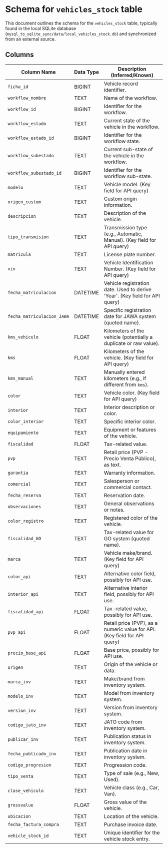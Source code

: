 # Schema for `vehicles_stock` table

This document outlines the schema for the `vehicles_stock` table, typically found in the local SQLite database (`mysql_to_sqlite_sync/data/local_vehicles_stock.db`) and synchronized from an external source.

## Columns

| Column Name                 | Data Type | Description (Inferred/Known)                                  |
|-----------------------------|-----------|---------------------------------------------------------------|
| `ficha_id`                  | BIGINT    | Vehicle record identifier.                                    |
| `workflow_nombre`           | TEXT      | Name of the workflow.                                         |
| `workflow_id`               | BIGINT    | Identifier for the workflow.                                  |
| `workflow_estado`           | TEXT      | Current state of the vehicle in the workflow.                 |
| `workflow_estado_id`        | BIGINT    | Identifier for the workflow state.                            |
| `workflow_subestado`        | TEXT      | Current sub-state of the vehicle in the workflow.             |
| `workflow_subestado_id`     | BIGINT    | Identifier for the workflow sub-state.                        |
| `modelo`                    | TEXT      | Vehicle model. (Key field for API query)                      |
| `origen_custom`             | TEXT      | Custom origin information.                                    |
| `descripcion`               | TEXT      | Description of the vehicle.                                   |
| `tipo_transmision`          | TEXT      | Transmission type (e.g., Automatic, Manual). (Key field for API query) |
| `matricula`                 | TEXT      | License plate number.                                         |
| `vin`                       | TEXT      | Vehicle Identification Number. (Key field for API query)      |
| `fecha_matriculacion`       | DATETIME  | Vehicle registration date. Used to derive 'Year'. (Key field for API query) |
| `fecha_matriculacion_JAWA`  | DATETIME  | Specific registration date for JAWA system (quoted name).     |
| `kms_vehiculo`              | FLOAT     | Kilometers of the vehicle (potentially a duplicate or raw value). |
| `kms`                       | FLOAT     | Kilometers of the vehicle. (Key field for API query)          |
| `kms_manual`                | TEXT      | Manually entered kilometers (e.g., if different from `kms`).  |
| `color`                     | TEXT      | Vehicle color. (Key field for API query)                      |
| `interior`                  | TEXT      | Interior description or color.                                |
| `color_interior`            | TEXT      | Specific interior color.                                      |
| `equipamiento`              | TEXT      | Equipment or features of the vehicle.                         |
| `fiscalidad`                | FLOAT     | Tax-related value.                                            |
| `pvp`                       | TEXT      | Retail price (PVP - Precio Venta Público), as text.           |
| `garantia`                  | TEXT      | Warranty information.                                         |
| `comercial`                 | TEXT      | Salesperson or commercial contact.                            |
| `fecha_reserva`             | TEXT      | Reservation date.                                             |
| `observaciones`             | TEXT      | General observations or notes.                                |
| `color_registro`            | TEXT      | Registered color of the vehicle.                              |
| `fiscalidad_GO`             | TEXT      | Tax-related value for GO system (quoted name).                |
| `marca`                     | TEXT      | Vehicle make/brand. (Key field for API query)                 |
| `color_api`                 | TEXT      | Alternative color field, possibly for API use.                |
| `interior_api`              | TEXT      | Alternative interior field, possibly for API use.             |
| `fiscalidad_api`            | FLOAT     | Tax-related value, possibly for API use.                      |
| `pvp_api`                   | FLOAT     | Retail price (PVP), as a numeric value for API. (Key field for API query) |
| `precio_base_api`           | FLOAT     | Base price, possibly for API use.                             |
| `origen`                    | TEXT      | Origin of the vehicle or data.                                |
| `marca_inv`                 | TEXT      | Make/brand from inventory system.                             |
| `modelo_inv`                | TEXT      | Model from inventory system.                                  |
| `version_inv`               | TEXT      | Version from inventory system.                                |
| `codigo_jato_inv`           | TEXT      | JATO code from inventory system.                              |
| `publicar_inv`              | TEXT      | Publication status in inventory system.                       |
| `fecha_publicado_inv`       | TEXT      | Publication date in inventory system.                         |
| `codigo_progresion`         | TEXT      | Progression code.                                             |
| `tipo_venta`                | TEXT      | Type of sale (e.g., New, Used).                               |
| `clase_vehiculo`            | TEXT      | Vehicle class (e.g., Car, Van).                               |
| `grossvalue`                | FLOAT     | Gross value of the vehicle.                                   |
| `ubicacion`                 | TEXT      | Location of the vehicle.                                      |
| `fecha_factura_compra`      | TEXT      | Purchase invoice date.                                        |
| `vehicle_stock_id`          | TEXT      | Unique identifier for the vehicle stock entry.                |
